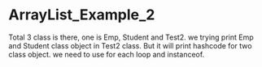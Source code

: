 # ArrayList_Example_2
Total 3 class is there, one is Emp, Student and Test2. we trying print Emp and Student class object in Test2 class. But it will print hashcode for two class object. we need to use for each loop and instanceof.
